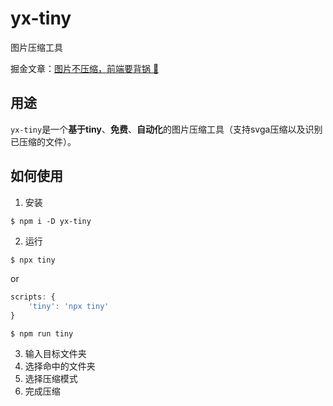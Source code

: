 # yx-tiny

图片压缩工具

掘金文章：[图片不压缩，前端要背锅 🍳](https://juejin.cn/post/7153086294409609229)

## 用途

`yx-tiny`是一个**基于tiny**、**免费**、**自动化**的图片压缩工具（支持svga压缩以及识别已压缩的文件）。

## 如何使用
1. 安装

```
$ npm i -D yx-tiny
```

2. 运行


```js
$ npx tiny
```
or
```js
scripts: {
    'tiny': 'npx tiny'
}
```
```
$ npm run tiny
```

3. 输入目标文件夹
4. 选择命中的文件夹
5. 选择压缩模式
6. 完成压缩